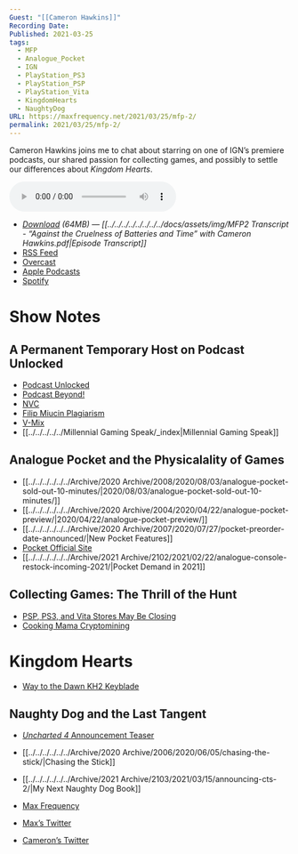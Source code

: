 ```yaml
---
Guest: "[[Cameron Hawkins]]"
Recording Date: 
Published: 2021-03-25
tags:
  - MFP
  - Analogue_Pocket
  - IGN
  - PlayStation_PS3
  - PlayStation_PSP
  - PlayStation_Vita
  - KingdomHearts
  - NaughtyDog
URL: https://maxfrequency.net/2021/03/25/mfp-2/
permalink: 2021/03/25/mfp-2/
---
```

Cameron Hawkins joins me to chat about starring on one of IGN’s premiere podcasts, our shared passion for collecting games, and possibly to settle our differences about *Kingdom Hearts*.

<audio controls>
  <source src="https://traffic.libsyn.com/maxfrequency/MF02_Final_corrected.mp3">
</audio>

- *[Download](https://traffic.libsyn.com/maxfrequency/MF02_Final_corrected.mp3) (64MB)  — [[../../../../../../../../docs/assets/img/MFP2 Transcript - “Against the Cruelness of Batteries and Time” with Cameron Hawkins.pdf|Episode Transcript]]*
- [RSS Feed](https://maxfrequency.libsyn.com/rss)
- [Overcast](https://overcast.fm/itunes1557043396)
- [Apple Podcasts](https://podcasts.apple.com/us/podcast/the-max-frequency-podcast/id1557043396)
- [Spotify](https://open.spotify.com/show/3W1LwBNmhZ6s5QmQViWXKn)

# Show Notes
## A Permanent Temporary Host on Podcast Unlocked

- [Podcast Unlocked](http://feeds.ign.com/ignfeeds/podcasts/xbox360/)
- [Podcast Beyond!](http://feeds.ign.com/ignfeeds/podcasts/beyond/)
- [NVC](http://feeds.ign.com/ignfeeds/podcasts/wii)
- [Filip Miucin Plagiarism ](https://kotaku.com/ign-pulls-ex-editors-posts-after-dozens-more-plagiarism-1828357792)
- [V-Mix](https://www.vmix.com/)
- [[../../../../../Millennial Gaming Speak/_index|Millennial Gaming Speak]]
## Analogue Pocket and the Physicalality of Games

- [[../../../../../../Archive/2020 Archive/2008/2020/08/03/analogue-pocket-sold-out-10-minutes/|2020/08/03/analogue-pocket-sold-out-10-minutes/]]
- [[../../../../../../Archive/2020 Archive/2004/2020/04/22/analogue-pocket-preview/|2020/04/22/analogue-pocket-preview/]]
- [[../../../../../../Archive/2020 Archive/2007/2020/07/27/pocket-preorder-date-announced/|New Pocket Features]]
- [Pocket Official Site](https://www.analogue.co/pocket)
- [[../../../../../../Archive/2021 Archive/2102/2021/02/22/analogue-console-restock-incoming-2021/|Pocket Demand in 2021]]
## Collecting Games: The Thrill of the Hunt

- [PSP, PS3, and Vita Stores May Be Closing](https://www.polygon.com/22345099/ps3-ps-vita-psp-playstation-store-shutting-down-closes)
- [Cooking Mama Cryptomining](https://www.ign.com/articles/cooking-mama-cookstar-cryptocurrency-mining-cryptomining)
# Kingdom Hearts

- [Way to the Dawn KH2 Keyblade](https://www.khwiki.com/Way_to_the_Dawn)
## Naughty Dog and the Last Tangent

- [*Uncharted 4* Announcement Teaser](https://youtu.be/_SnJPTkrD7o)
- [[../../../../../../Archive/2020 Archive/2006/2020/06/05/chasing-the-stick/|Chasing the Stick]]
- [[../../../../../../Archive/2021 Archive/2103/2021/03/15/announcing-cts-2/|My Next Naughty Dog Book]]

- [Max Frequency](https://maxfrequency.net/)
- [Max’s Twitter](https://www.twitter.com/MaxRoberts143)
- [Cameron’s Twitter](https://www.twitter.com/CamFinalFix)